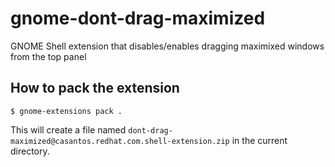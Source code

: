 # gnome-dont-drag-maximized
GNOME Shell extension that disables/enables dragging maximixed windows from the top panel

## How to pack the extension

```
$ gnome-extensions pack .
```

This will create a file named `dont-drag-maximized@casantos.redhat.com.shell-extension.zip` in the current directory.
